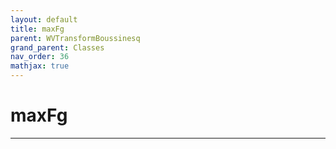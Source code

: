 ```yaml
---
layout: default
title: maxFg
parent: WVTransformBoussinesq
grand_parent: Classes
nav_order: 36
mathjax: true
---
```


#  maxFg




---

